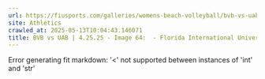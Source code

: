 ```yaml
---
url: https://fiusports.com/galleries/womens-beach-volleyball/bvb-vs-uab-4-25-25/image-64/357/62863
site: Athletics
crawled_at: 2025-05-13T10:04:43.146071
title: BVB vs UAB | 4.25.25 - Image 64:  - Florida International University
---
```


Error generating fit markdown: '<' not supported between instances of 'int' and 'str'